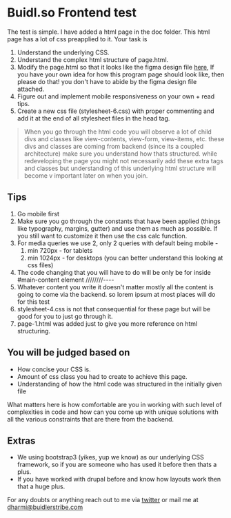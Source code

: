 # Buidl.so Frontend test
The test is simple.
I have added a html page in the doc folder.
This html page has a lot of css preapplied to it.
Your task is
1. Understand the underlying CSS.
2. Understand the complex html structure of page.html.
3. Modify the page.html so that it looks like the figma design file [here](https://www.figma.com/file/NjU5ionm0MWMnyvzAmriCm/buidl.so-frontend-test?node-id=0%3A1),
If you have your own idea for how this program page should look like, then please do that! you don't have to abide by the figma design file attached.
4. Figure out and implement mobile responsiveness on your own + read tips.
5. Create a new css file (stylesheet-6.css) with proper commenting and add it at the end of all stylesheet files in the head tag.

> When you go through the html code you will observe a lot of child divs and  classes like view-contents, view-form, view-items, etc. these divs and classes are coming from backend (since its a coupled architecture) make sure you understand how thats structured. while redeveloping the page you might not necessarily add these extra tags and classes but understanding of this underlying html structure will become v important later on when you join.

## Tips
1. Go mobile first
2. Make sure you go through the constants that have been applied (things like typography, margins, gutter) and use them as much as possible. If you still want to customize it then use the css calc function.
3. For media queries we use 2, only 2 queries with default being mobile -
   1. min 720px - for tablets
   2. min 1024px - for desktops (you can better understand this looking at css files)
4. The code changing that you will have to do will be only be for inside #main-content element ////////----
5. Whatever content you write it doesn't matter mostly all the content is going to come via the backend. so lorem ipsum at most places will do for this test
6. stylesheet-4.css is not that consequential for these page but will be good for you to just go through it.
7. page-1.html was added just to give you more reference on html structuring.

## You will be judged based on
- How concise your CSS is.
- Amount of css class you had to create to achieve this page.
- Understanding of how the html code was structured in the initially given file

What matters here is how comfortable are you in working with such level of complexities in code and how can you come up with unique solutions with all the various constraints that are there from the backend.

## Extras
- We using bootstrap3 (yikes, yup we know) as our underlying CSS framework, so if you are someone who has used it before then thats a plus.
- If you have worked with drupal before and know how layouts work then that a huge plus.


For any doubts or anything reach out to me via [twitter](https://twitter.com/dharmikumbhani) or mail me at [dharmi@buidlerstribe.com](mailto:dharmi@buidlerstribe.com)

